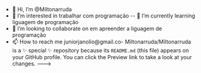 - 👋 Hi, I’m @Miltonarruda
- 👀 I’m interested in trabalhar com programação
-- 🌱 I’m currently learning  liguagem de programação
- 💞️ I’m looking to collaborate on em apreender a liguagem de programação
- 📫 How to reach me juniorjanolio@gmail.co-
Miltonarruda/Miltonarruda is a ✨ special ✨ repository because its `README.md` (this file) appears on your GitHub profile.
You can click the Preview link to take a look at your changes.
--->
